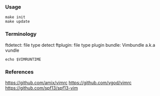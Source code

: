 ### Usage

    make init
    make update

### Terminology

ftdetect: file type detect
ftplugin: file type plugin
bundle: Vimbundle a.k.a vundle

    echo $VIMRUNTIME

### References

https://github.com/amix/vimrc
https://github.com/vgod/vimrc
https://github.com/spf13/spf13-vim
